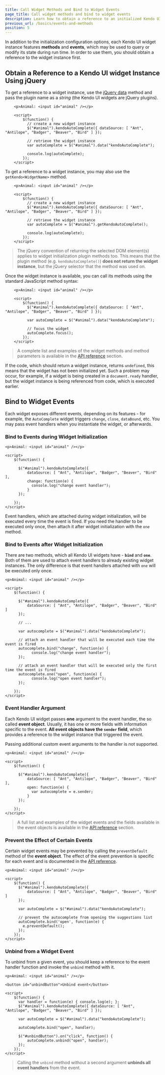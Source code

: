 ```yaml
---
title: Call Widget Methods and Bind to Widget Events
page_title: Call widget methods and bind to widget events
description: Learn how to obtain a reference to an initialized Kendo UI widget instance and call its methods and events
previous_url: /basics/events-and-methods
position: 5
---
```


In addition to the initialization configuration options, each Kendo UI widget instance features **methods** and **events**,
which may be used to query or modify its state during run time. In order to use them, you should obtain a reference to the widget instance first.

## Obtain a Reference to a Kendo UI widget Instance Using jQuery

To get a reference to a widget instance, use the [jQuery data](http://api.jquery.com/data/) method and
pass the plugin name as a *string* (the Kendo UI widgets are jQuery plugins).

        <p>Animal: <input id="animal" /></p>

        <script>
            $(function() {
              // create a new widget instance
              $("#animal").kendoAutoComplete({ dataSource: [ "Ant", "Antilope", "Badger", "Beaver", "Bird" ] });

              // retrieve the widget instance
              var autoComplete = $("#animal").data("kendoAutoComplete");
              
              console.log(autoComplete);
            });
        </script>

To get a reference to a widget instance, you may also use the `getKendo<WidgetName>` method.

        <p>Animal: <input id="animal" /></p>

        <script>
            $(function() {
              // create a new widget instance
              $("#animal").kendoAutoComplete({ dataSource: [ "Ant", "Antilope", "Badger", "Beaver", "Bird" ] });

              // retrieve the widget instance
              var autoComplete = $("#animal").getKendoAutoComplete();
              
              console.log(autoComplete);
            });
        </script>

> The jQuery convention of returning the selected DOM element(s) applies to widget initialization plugin methods too.
This means that the plugin method (e.g. `kendoAutoComplete()`) **does not return the widget instance**, but the jQuery selector that the method was used on.

Once the widget instance is available, you can call its methods using the standard JavaScript method syntax:

        <p>Animal: <input id="animal" /></p>

        <script>
            $(function() {
              $("#animal").kendoAutoComplete({ dataSource: [ "Ant", "Antilope", "Badger", "Beaver", "Bird" ] });

              var autoComplete = $("#animal").data("kendoAutoComplete");

              // focus the widget
              autoComplete.focus();
            });
        </script>

> A complete list and examples of the widget methods and method parameters is available in the [API reference](/api/introduction) section.

If the code, which should return a widget instance, returns `undefined`, this means that the widget has not been initialized yet. Such a problem may occur, for example, if a widget
is being created in a `document.ready` handler, but the widget instance is being referenced from code, which is executed earlier.

## Bind to Widget Events

Each widget exposes different events, depending on its features - for example, the `AutoComplete` widget triggers `change`, `close`, `dataBound`, etc.
You may pass event handlers when you instantiate the widget, or afterwards.

### Bind to Events during Widget Initialization

    <p>Animal: <input id="animal" /></p>

    <script>
        $(function() {
        
          $("#animal").kendoAutoComplete({
              dataSource: [ "Ant", "Antilope", "Badger", "Beaver", "Bird" ],
              change: function(e) {
                console.log("change event handler");
              }
          });
          
        });
    </script>

Event handlers, which are attached during widget initialization, will be executed every time the event is fired.
If you need the handler to be executed only once, then attach it after widget initialization with the `one` method.

### Bind to Events after Widget Initialization

There are two methods, which all Kendo UI widgets have - **`bind`** and **`one`**. Both of them are used to attach event handlers to already existing widget instances.
The only difference is that event handlers attached with `one` will be executed only once.

    <p>Animal: <input id="animal" /></p>

    <script>
        $(function() {
        
          $("#animal").kendoAutoComplete({
              dataSource: [ "Ant", "Antilope", "Badger", "Beaver", "Bird" ]
          });
          
          // ...
          
          var autocomplete = $("#animal").data("kendoAutoComplete");
          
          // attach an event handler that will be executed each time the event is fired
          autocomplete.bind("change", function(e) {
                console.log("change event handler");
          });
          
          // attach an event handler that will be executed only the first time the event is fired
          autocomplete.one("open", function(e) {
                console.log("open event handler");
          });
          
        });
    </script>

### Event Handler Argument

Each Kendo UI widget passes **one** argument to the event handler, the so called **event object**. Usually, it has one or more fields with information specific to
the event. **All event objects have the `sender` field**, which provides a reference to the widget instance that triggered the event.

Passing additional custom event arguments to the handler is not supported.

    <p>Animal: <input id="animal" /></p>

    <script>
        $(function() {
        
          $("#animal").kendoAutoComplete({
              dataSource: [ "Ant", "Antilope", "Badger", "Beaver", "Bird" ],
              open: function(e) {
                var autocomplete = e.sender;
              }
          });
          
        });
    </script>

> A full list and examples of the widget events and the fields available in the event objects is available in the [API reference](/api/introduction) section.

### Prevent the Effect of Certain Events

Certain widget events may be prevented by calling the `preventDefault` method of the **event object**.
The effect of the event prevention is specific for each event and is documented in the [API reference](/api/introduction).

    <p>Animal: <input id="animal" /></p>

    <script>
        $(function() {
          $("#animal").kendoAutoComplete({
              dataSource: [ "Ant", "Antilope", "Badger", "Beaver", "Bird" ]
          });

          var autoComplete = $("#animal").data("kendoAutoComplete");

          // prevent the autocomplete from opening the suggestions list
          autoComplete.bind('open', function(e) {
            e.preventDefault();
          });
        });
    </script>

### Unbind from a Widget Event

To unbind from a given event, you should keep a reference to the event handler function and invoke the `unbind` method with it.

    <p>Animal: <input id="animal" /></p>

    <button id="unbindButton">Unbind event</button>

    <script>
        $(function() {
          var handler = function(e) { console.log(e); };
          $("#animal").kendoAutoComplete({ dataSource: [ "Ant", "Antilope", "Badger", "Beaver", "Bird" ] });

          var autoComplete = $("#animal").data("kendoAutoComplete");

          autoComplete.bind("open", handler);

          $("#unbindButton").on("click", function() {
              autoComplete.unbind("open", handler);
          });
        });
    </script>

> Calling the `unbind` method without a second argument **unbinds all event handlers** from the event.
